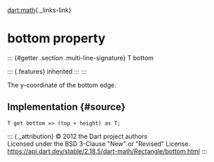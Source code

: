 [dart:math](../../dart-math/dart-math-library){._links-link}

bottom property
===============

::: {#getter .section .multi-line-signature}
T bottom

::: {.features}
inherited
:::
:::

The y-coordinate of the bottom edge.

Implementation {#source}
--------------

``` {.language-dart data-language="dart"}
T get bottom => (top + height) as T;
```

::: {._attribution}
© 2012 the Dart project authors\
Licensed under the BSD 3-Clause \"New\" or \"Revised\" License.\
<https://api.dart.dev/stable/2.18.5/dart-math/Rectangle/bottom.html>
:::
